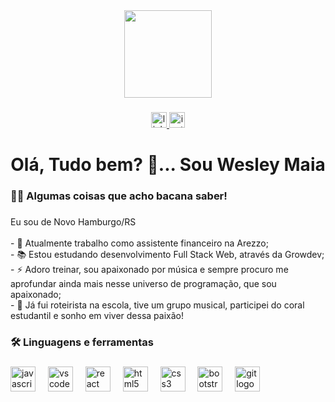 <div align="center">
  <img height="140" src="https://media.giphy.com/media/DBW3BniaWrFo4/giphy.gif"  />
</div>

###

<div align="center">
  <a href="https://www.linkedin.com/in/wesley-maia-93aba3239" target="_blank">
    <img src="https://img.shields.io/static/v1?message=LinkedIn&logo=linkedin&label=&color=0077B5&logoColor=white&labelColor=&style=for-the-badge" height="25" alt="linkedin logo"  />
  </a>
  <a href="https://instagram.com/_nrmaia_wesley?igshid=OGQ5ZDc2ODk2ZA==" target="_blank">
    <img src="https://img.shields.io/static/v1?message=Instagram&logo=instagram&label=&color=E4405F&logoColor=white&labelColor=&style=for-the-badge" height="25" alt="instagram logo"  />
  </a>
</div>

###

<h1 align="center">Olá, Tudo bem? 👋... Sou Wesley Maia</h1>

###

<h3 align="left">👩‍💻  Algumas coisas que acho bacana saber!</h3>

###

<p align="left">Eu sou de Novo Hamburgo/RS<br><br>- 🔭 Atualmente trabalho como assistente financeiro na Arezzo;<br>- 📚 Estou estudando desenvolvimento Full Stack Web, através da Growdev;<br>- ⚡ Adoro treinar, sou apaixonado por música e sempre procuro me aprofundar ainda mais nesse universo de programação, que sou apaixonado;<br>- 💫 Já fui roteirista na escola, tive um grupo musical, participei do coral estudantil e sonho em viver dessa paixão!</p>

###

<h3 align="left">🛠 Linguagens e ferramentas</h3>

###

<div align="left">
  <img src="https://skillicons.dev/icons?i=js" height="40" alt="javascript logo"  />
  <img width="12" />
  <img src="https://cdn.simpleicons.org/visualstudiocode/007ACC" height="40" alt="vscode logo"  />
  <img width="12" />
  <img src="https://cdn.simpleicons.org/react/61DAFB" height="40" alt="react logo"  />
  <img width="12" />
  <img src="https://cdn.simpleicons.org/html5/E34F26" height="40" alt="html5 logo"  />
  <img width="12" />
  <img src="https://cdn.simpleicons.org/css3/1572B6" height="40" alt="css3 logo"  />
  <img width="12" />
  <img src="https://cdn.simpleicons.org/bootstrap/7952B3" height="40" alt="bootstrap logo"  />
  <img width="12" />
  <img src="https://cdn.simpleicons.org/git/F05032" height="40" alt="git logo"  />
</div>

###



###
